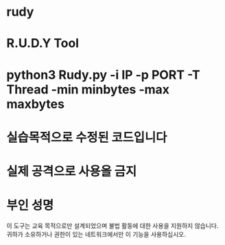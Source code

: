 # rudy
# R.U.D.Y Tool 
# python3 Rudy.py -i IP -p PORT -T Thread -min minbytes -max maxbytes
# 실습목적으로 수정된 코드입니다
# 실제 공격으로 사용을 금지

# 부인 성명
이 도구는 교육 목적으로만 설계되었으며 불법 활동에 대한 사용을 지원하지 않습니다. 귀하가 소유하거나 권한이 있는 네트워크에서만 이 기능을 사용하십시오.
